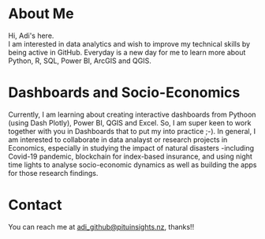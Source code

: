 # About Me
Hi, Adi's here.  
I am interested in data analytics and wish to improve my technical skills by being active in GitHub. 
Everyday is a new day for me to learn more about Python, R, SQL, Power BI, ArcGIS and QGIS.
# Dashboards and Socio-Economics
Currently, I am learning about creating interactive dashboards from Pythoon (using Dash Plotly), Power BI, QGIS and Excel.
So, I am super keen to work together with you in Dashboards that to put my into practice ;-).
In general, I am interested to collaborate in data analayst or research projects in Economics, 
especially in studying the impact of natural disasters -including Covid-19 pandemic, blockchain for index-based insurance, 
and using night time lights to analyse socio-economic dynamics as well as building the apps for those research findings.
# Contact
You can reach me at adi_github@pituinsights.nz, thanks!!
